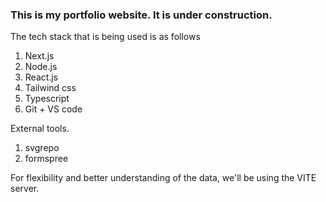 ### This is my portfolio website. It is under construction. 
The tech stack that is being used is as follows
1. Next.js
2. Node.js
3. React.js
4. Tailwind css
5. Typescript
6. Git + VS code 

External tools. 
1. svgrepo
2. formspree 


For flexibility and better understanding of the data, we'll be using the VITE server. 
